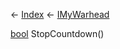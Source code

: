 ← [Index](Api-Index) ← [IMyWarhead](Sandbox.ModAPI.Ingame.IMyWarhead)

[bool](System.Boolean) StopCountdown()

